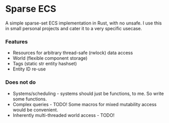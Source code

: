 # Sparse ECS

A simple sparse-set ECS implementation in Rust, with no unsafe. I use this in small personal projects and cater it to a very specific usecase.

### Features

* Resources for arbitrary thread-safe (rwlock) data access
* World (flexible component storage)
* Tags (static str entity hashset)
* Entity ID re-use


### Does not do

* Systems/scheduling - systems should just be functions, to me. So write some functions.
* Complex queries - TODO! Some macros for mixed mutability access would be convenient.
* Inherently multi-threaded world access - TODO!
